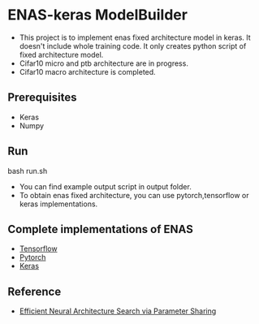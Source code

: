 # ENAS-keras ModelBuilder
- This project is to implement enas fixed architecture model in keras. It doesn't include whole training code. It only creates  python script of fixed architecture model.
- Cifar10 micro and ptb architecture are in progress.
- Cifar10 macro architecture is completed. 

## Prerequisites
- Keras
- Numpy

## Run 
bash run.sh

- You can find example output script in output folder.
- To obtain enas fixed architecture, you can use pytorch,tensorflow or keras implementations.



## Complete implementations of ENAS
- [Tensorflow](https://github.com/melodyguan/enas)
- [Pytorch](https://github.com/carpedm20/ENAS-pytorch)
- [Keras](https://github.com/shibuiwilliam/ENAS-Keras)

## Reference
- [Efficient Neural Architecture Search via Parameter Sharing](https://arxiv.org/abs/1802.03268)
